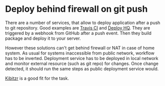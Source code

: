 # Deploy behind firewall on git push

There are a number of services, that allow to deploy application after a push to git repository.
Good examples are [Travis CI](https://travis-ci.org/) and [Deploy HQ](https://www.deployhq.com/).
They are triggered by a webhook from GitHub after a push event.
Then they build package and deploy it to your server.

However these solutions can't get behind firewall or NAT in case of home system.
As usual for systems inaccessible from public network, workflow has to be inverted.
Deployment service has to be deployed in local network and monitor external resource (such as git repo) for changes.
Once change detected, it should run the same steps as public deployment service would.

[Kibitzr](http://kibitzr.github.io) is a good fit for the task.
